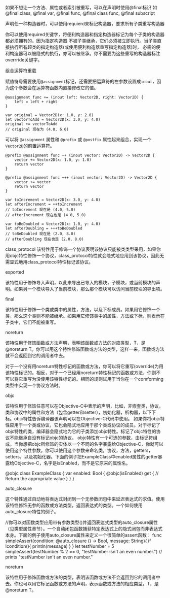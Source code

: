如果不想让一个方法、属性或者索引被重写，可以在声明时使用@final标识
如@final class, @final var, @final func, @final class func, @final subscript

声明任一种构造器时，可以使用requierd来标记构造器，要求所有子类重写构造器

你可以使用required关键字，将便利构造器和指定构造器标记为每个子类的构造器都必须拥有的。因为指定构造器 不被子类继承，它们必须被立即执行。当子类直接执行所有超类的指定构造器(或使用便利构造器重写指定构造器)时， 必需的便利构造器可以被隐式的执行，亦可以被继承。你不需要为这些重写的构造器标注 overrride关键字。


组合运算符重载

赋值符号需要使用`@assignment`标记，还需要把运算符的左参数设置成`inout`，因为这个参数会在运算符函数内直接修改它的值。

	@assignment func += (inout left: Vector2D, right: Vector2D) {
	    left = left + right
	}

	var original = Vector2D(x: 1.0, y: 2.0)
	let vectorToAdd = Vector2D(x: 3.0, y: 4.0)
	original += vectorToAdd
	// original 现在为 (4.0, 6.0)

可以将 `@assignment` 属性和 `@prefix` 或 `@postfix` 属性起来组合，实现一个`Vector2D`的前置运算符。

	@prefix @assignment func ++ (inout vector: Vector2D) -> Vector2D {
	    vector += Vector2D(x: 1.0, y: 1.0)
	    return vector
	}

	@prefix @assignment func +++ (inout vector: Vector2D) -> Vector2D {
	    vector += vector
	    return vector
	}
	
	var toIncrement = Vector2D(x: 3.0, y: 4.0)
	let afterIncrement = ++toIncrement
	// toIncrement 现在是 (4.0, 5.0)
	// afterIncrement 现在也是 (4.0, 5.0)

	var toBeDoubled = Vector2D(x: 1.0, y: 4.0)
	let afterDoubling = +++toBeDoubled
	// toBeDoubled 现在是 (2.0, 8.0)
	// afterDoubling 现在也是 (2.0, 8.0)



class_protocol
该特性用于修饰一个协议表明该协议只能被类类型采用，如果你用objc特性修饰一个协议，class_protocol特性就会隐式地应用到该协议，因此无需显式地用class_protocol特性标记该协议。

exported

该特性用于修饰导入声明，以此来导出已导入的模块，子模块，或当前模块的声明。如果另一个模块导入了当前模块，那么那个模块可以访问当前模块的导出项。

final

该特性用于修饰一个类或类中的属性，方法，以及下标成员。如果用它修饰一个类，那么这个类则不能被继承。如果用它修饰类中的属性，方法或下标，则表示在子类中，它们不能被重写。

noreturn

该特性用于修饰函数或方法声明，表明该函数或方法的对应类型，T，是@noreturn T。你可以用这个特性修饰函数或方法的类型，这样一来，函数或方法就不会返回到它的调用者中去。

对于一个没有用noreturn特性标记的函数或方法，你可以将它重写(override)为用该特性标记的。相反，对于一个已经用noreturn特性标记的函数或方法，你则不可以将它重写为没使用该特性标记的。相同的规则试用于当你在一个comforming类型中实现一个协议方法时。

objc

该特性用于修饰任意可以在Objective-C中表示的声明，比如，非嵌套类，协议，类和协议中的属性和方法（包含getter和setter），初始化器，析构器，以下下标。objc特性告诉编译器该声明可以在Objective-C代码中使用。
如果你将objc特性应用于一个类或协议，它也会隐式地应用于那个类或协议的成员。对于标记了objc特性的类，编译器会隐式地为它的子类添加objc特性。标记了objc特性的协议不能继承自没有标记objc的协议。
objc特性有一个可选的参数，由标记符组成。当你想把objc所修饰的实体以一个不同的名字暴露给Objective-C，你就可以使用这个特性参数。你可以使用这个参数来命名类，协议，方法，getters，setters，以及初始化器。下面的例子把ExampleClass中enabled属性的getter暴露给Objective-C，名字是isEnabled，而不是它原来的属性名。

@objc
class ExampleClass {
    var enabled: Bool {
    @objc(isEnabled) get {
        // Return the appropriate value
    }
    }
}

auto_closure

这个特性通过自动地将表达式封闭到一个无参数闭包中来延迟表达式的求值。使用该特性修饰无参的函数或方法类型，返回表达式的类型。一个如何使用auto_closure特性的例子。

//你可以对函数类型应用带有参数类型()并返回表达式类型的auto_closure属性（见类型属性章节）。一个自动闭包函数捕获特定表达式上的隐式闭包而非表达式本身。下面的例子使用auto_closure属性来定义一个很简单的assert函数：
func simpleAssert(condition: @auto_closure () -> Bool, message: String){
    if !condition(){
        println(message)
    }
}
let testNumber = 5
simpleAssert(testNumber % 2 == 0, "testNumber isn't an even number.")
// prints "testNumber isn't an even number."

noreturn

该特性用于修饰函数或方法的类型，表明该函数或方法不会返回到它的调用者中去。你也可以用它标记函数或方法的声明，表示函数或方法的相应类型，T，是@noreturn T。